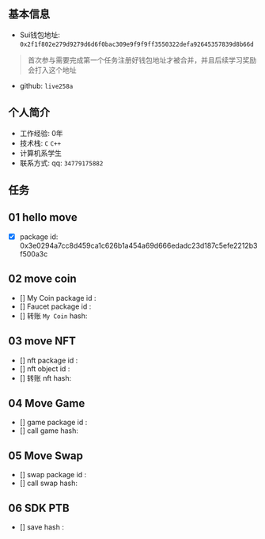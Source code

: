 ## 基本信息
- Sui钱包地址: `0x2f1f802e279d9279d6d6f0bac309e9f9f9ff3550322defa92645357839d8b66d`
> 首次参与需要完成第一个任务注册好钱包地址才被合并，并且后续学习奖励会打入这个地址
- github: `live258a`

## 个人简介
- 工作经验: 0年
- 技术栈: `C` `C++`
- 计算机系学生
- 联系方式: qq: `34779175882` 

## 任务

##   01 hello move  
- [x] package id: 0x3e0294a7cc8d459ca1c626b1a454a69d666edadc23d187c5efe2212b3f500a3c

##   02 move coin
- [] My Coin package id : 
- [] Faucet package id : 
- [] 转账 `My Coin` hash:

##   03 move NFT
- [] nft package id :
- [] nft object id : 
- [] 转账 nft  hash:

##   04 Move Game
- [] game package id :
- [] call game hash:

##   05 Move Swap
- [] swap package id :
- [] call swap hash:

##   06 SDK PTB
- [] save hash :
